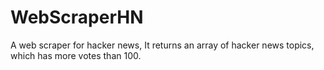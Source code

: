 # WebScraperHN
A web scraper for hacker news, It returns an array of hacker news topics, which has more votes than 100.
